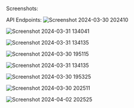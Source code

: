 Screenshots:

API Endpoints:
![Screenshot 2024-03-30 202410](https://github.com/Kanishkumar-K/E-Learning-Platform/assets/76395721/5e6a0605-ec4a-479a-b272-ff63f29cffae)

![Screenshot 2024-03-31 134041](https://github.com/Kanishkumar-K/E-Learning-Platform/assets/76395721/e2bade1d-7b10-478d-90ce-0c78f7490bbf)

![Screenshot 2024-03-31 134135](https://github.com/Kanishkumar-K/E-Learning-Platform/assets/76395721/1acaa3ae-c843-4b01-a693-6e46a696d8ee)

![Screenshot 2024-03-30 195115](https://github.com/Kanishkumar-K/E-Learning-Platform/assets/76395721/711e6b9d-f663-451f-8407-3f363a45422b)

![Screenshot 2024-03-31 134135](https://github.com/Kanishkumar-K/E-Learning-Platform/assets/76395721/688bd058-40f0-489f-90de-fe8b9c367c97)

![Screenshot 2024-03-30 195325](https://github.com/Kanishkumar-K/E-Learning-Platform/assets/76395721/feb9ba87-5583-4032-995d-c8cace8fc5a8)

![Screenshot 2024-03-30 202511](https://github.com/Kanishkumar-K/E-Learning-Platform/assets/76395721/6f097420-56b4-4868-b1c3-3d4a01757949)

![Screenshot 2024-04-02 202525](https://github.com/Kanishkumar-K/E-Learning-Platform/assets/76395721/f68a0f5f-e649-41b1-bce2-f363f9d88ce3)

